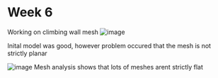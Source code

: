 # Week 6

Working on climbing wall mesh
![image](https://github.com/user-attachments/assets/842c0d4c-9d5b-4eb0-afec-dad172a9d414)

Inital model was good, however problem occured that the mesh is not strictly planar

![image](https://github.com/user-attachments/assets/51c961dc-d268-4da0-a554-d4d553162613)
Mesh analysis shows that lots of meshes arent strictly flat
